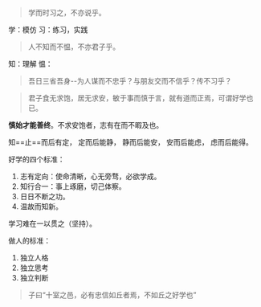 > 学而时习之，不亦说乎。

学：模仿
习：练习，实践

> 人不知而不愠，不亦君子乎。

知：理解
愠：

> 吾日三省吾身--为人谋而不忠乎？与朋友交而不信乎？传不习乎？

> 君子食无求饱，居无求安，敏于事而慎于言，就有道而正焉，可谓好学也已。

**慎始才能善终**。不求安饱者，志有在而不暇及也。

知==止==而后有定，
定而后能静，
静而后能安，
安而后能虑，
虑而后能得。

好学的四个标准：
1. 志有定向：使命清晰，心无旁骛，必欲学成。
2. 知行合一：事上琢磨，切己体察。
3. 日日不断之功。
4. 温故而知新。

学习难在一以贯之（坚持）。


做人的标准：
1. 独立人格
2. 独立思考
3. 独立判断

> 子曰“十室之邑，必有忠信如丘者焉，不如丘之好学也”